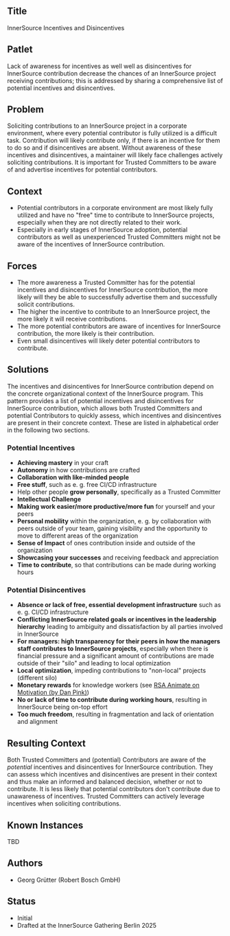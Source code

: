 ## Title

InnerSource Incentives and Disincentives

## Patlet

Lack of awareness for incentives as well well as disincentives for InnerSource contribution decrease the chances of an InnerSource project receiving contributions; this is addressed by sharing a comprehensive list of potential incentives and disincentives.

## Problem

Soliciting contributions to an InnerSource project in a corporate environment, where every potential contributor is fully utilized is a difficult task.
Contribution will likely contribute only, if there is an incentive for them to do so and if disincentives are absent.
Without awareness of these incentives and disincentives, a maintainer will likely face challenges actively soliciting contributions.
It is important for Trusted Committers to be aware of and advertise incentives for potential contributors.

## Context

* Potential contributors in a corporate environment are most likely fully utilized and have no "free" time to contribute to InnerSource projects, especially when they are not directly related to their work.
* Especially in early stages of InnerSource adoption, potential contributors as well as unexperienced Trusted Committers might not be aware of the incentives of InnerSource contribution.

## Forces

* The more awareness a Trusted Committer has for the potential incentives and disincentives for InnerSource contribution, the more likely will they be able to successfully advertise them and successfully solicit contributions.
* The higher the incentive to contribute to an InnerSource project, the more likely it will receive contributions.
* The more potential contributors are aware of incentives for InnerSource contribution, the more likely is their contribution.
* Even small disincentives will likely deter potential contributors to contribute.

## Solutions

The incentives and disincentives for InnerSource contribution depend on the concrete organizational context of the InnerSource program.
This pattern provides a list of potential incentives and disincentives for InnerSource contribution, which allows both Trusted Committers and potential Contributors to quickly assess, which incentives and disincentives are present in their concrete context.
These are listed in alphabetical order in the following two sections.

### Potential Incentives

* **Achieving mastery** in your craft
* **Autonomy** in how contributions are crafted
* **Collaboration with like-minded people**
* **Free stuff**, such as e. g. free CI/CD infrastructure
* Help other people **grow personally**, specifically as a Trusted Committer
* **Intellectual Challenge**
* **Making work easier/more productive/more fun** for yourself and your peers
* **Personal mobility** within the organization, e. g. by collaboration with peers outside of your team, gaining visibility and the opportunity to move to different areas of the organization
* **Sense of Impact** of ones contribution inside and outside of the organization
* **Showcasing your successes** and receiving feedback and appreciation
* **Time to contribute**, so that contributions can be made during working hours

### Potential Disincentives

* **Absence or lack of free, essential development infrastructure** such as e. g. CI/CD infrastructure
* **Conflicting InnerSource related goals or incentives in the leadership hierarchy** leading to ambiguity and dissatisfaction by all parties involved in InnerSource
* **For managers: high transparency for their peers in how the managers staff contributes to InnerSource projects**, especially when there is financial pressure and a significant amount of contributions are made outside of their "silo" and leading to local optimization
* **Local optimization**, impeding contributions to "non-local" projects (different silo)
* **Monetary rewards** for knowledge workers (see [RSA Animate on Motivation (by Dan Pink)](https://www.youtube.com/watch?v=u6XAPnuFjJc))
* **No or lack of time to contribute during working hours**, resulting in InnerSource being on-top effort
* **Too much freedom**, resulting in fragmentation and lack of orientation and alignment

## Resulting Context

Both Trusted Committers and (potential) Contributors are aware of the _potential_ incentives and disincentives for InnerSource contribution.
They can assess which incentives and disincentives are present in their context and thus make an informed and balanced decision, whether or not to contribute.
It is less likely that potential contributors don't contribute due to unawareness of incentives.
Trusted Committers can actively leverage incentives when soliciting contributions.

## Known Instances

TBD

## Authors

* Georg Grütter (Robert Bosch GmbH)

## Status

* Initial
* Drafted at the InnerSource Gathering Berlin 2025

